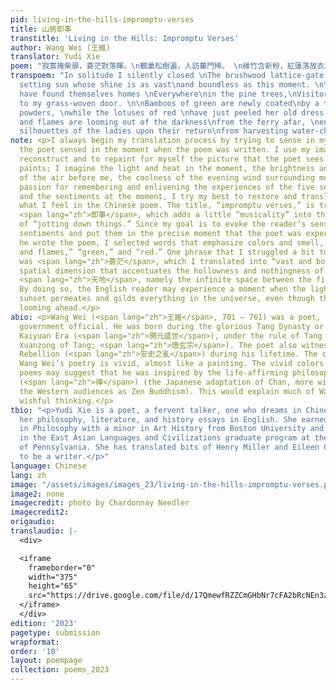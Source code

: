 ```yaml
---
pid: living-in-the-hills-impromptu-verses
title: 山居即事
transtitle: 'Living in the Hills: Impromptu Verses'
author: Wang Wei (王維)
translator: Yudi Xie
poem: "寂寞掩柴扉，蒼茫對落暉。\n鶴巢松樹遍，人訪蓽門稀。 \n綠竹含新粉，紅蓮落故衣。\n渡頭煙火起，處處採菱歸。 "
transpoem: "In solitude I silently closed \nThe brushwood lattice-gate, facing\nThe
  setting sun whose shine is as vast\nand boundless as this moment. \n\nAs the cranes
  have found themselves homes \nEverywhere\nin the pine trees,\nVisitors seldom come
  to my grass-woven door. \n\nBamboos of green are newly coated\nby a thin layer of
  powders, \nwhile the lotuses of red \nhave just peeled her old dress. \n\nSmoke
  and flames are looming out of the darkness\nfrom the ferry afar, \nenveloping the
  silhouettes of the ladies upon their return\nfrom harvesting water-chestnuts. \n"
note: <p>I always begin my translation process by trying to sense in my mind what
  the poet sensed in the moment when the poem was written. I use my imagination to
  reconstruct and to repaint for myself the picture that the poet sees in nature and
  paints; I imagine the light and heat in the moment, the brightness and transparency
  of the air before me, the coolness of the evening wind surrounding me. Due to my
  passion for remembering and enlivening the experiences of the five senses, the mood,
  and the sentiments at the moment, I try my best to restore and translate into English
  what I feel in the Chinese poem. The title, “impromptu verses,” is translated from
  <span lang="zh">即事</span>, which adds a little “musicality” into the simple action
  of “jotting down things.” Since my goal is to evoke the reader’s sensations and
  sentiments and put them in the precise moment that the poet was experiencing while
  he wrote the poem, I selected words that emphasize colors and smell, such as “smoke
  and flames,” “green,” and “red.” One phrase that I struggled a bit to translate
  was <span lang="zh">蒼茫</span>, which I translated into “vast and boundless” — a
  spatial dimension that accentuates the hollowness and nothingness of the space called
  <span lang="zh">天地</span>, namely the infinite space between the firmament and earth.
  By doing so, the English reader may experience a moment when the light from the
  sunset permeates and gilds everything in the universe, even though the night is
  looming ahead.</p>
abio: <p>Wang Wei (<span lang="zh">王維</span>, 701 – 761) was a poet, painter, and
  government official. He was born during the glorious Tang Dynasty or Prosperous
  Kaiyuan Era (<span lang="zh">開元盛世</span>), under the rule of Tang Xuanzong (Emperor
  Xuanzong of Tang; <span lang="zh">唐玄宗</span>). The poet also witnessed the An Lushan
  Rebellion (<span lang="zh">安史之亂</span>) during his lifetime. The color imagery in
  Wang Wei’s poetry is vivid, almost like a painting. The vivid colors in Wang Wei’s
  poems may suggest that he was inspired by the life-affirming philosophy of Chan
  (<span lang="zh">禪</span>) (the Japanese adaptation of Chan, more widely known to
  the Western audiences as Zen Buddhism). This would explain much of Wang Wei’s ardent
  wishful thinking.</p>
tbio: "<p>Yudi Xie is a poet, a fervent talker, one who dreams in Chinese and writes
  her philosophy, literature, and history essays in English. She earned a bachelor’s
  in Philosophy with a minor in Art History from Boston University and is studying
  in the East Asian Languages and Civilizations graduate program at the University
  of Pennsylvania. She has translated bits of Henry Miller and Eileen Chang and aspires
  to be a writer.</p>"
language: Chinese
lang: zh
image: "/assets/images/images_23/living-in-the-hills-impromptu-verses.png"
image2: none
imagecredit: photo by Chardonnay Needler
imagecredit2: 
origaudio: 
translaudio: |-
  <div>

  <iframe
    frameborder="0"
    width="375"
    height="65"
    src="https://drive.google.com/file/d/17QmewfRZZCmGHbNr7cFA2bRcNEn3zkcb/preview">
  </iframe>
  </div>
edition: '2023'
pagetype: submission
wrapformat: 
order: '10'
layout: poempage
collection: poems_2023
---
```

